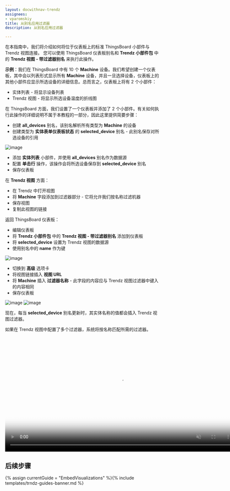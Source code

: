 ```yaml
---
layout: docwithnav-trendz
assignees:
- vparomskiy
title: 从别名应用过滤器
description: 从别名应用过滤器

---
```


在本指南中，我们将介绍如何将位于仪表板上的标准 ThingsBoard 小部件与 Trendz 视图连接。
您可以使用 ThingsBoard 仪表板别名和 **Trendz 小部件包** 中的 **Trendz 视图 - 带过滤器别名** 来执行此操作。

**示例**：我们在 ThingsBoard 中有 10 个 **Machine** 设备。我们希望创建一个仪表板，其中会以列表形式显示所有 **Machine** 设备，并且一旦选择设备，仪表板上的其他小部件应显示所选设备的详细信息。总而言之，仪表板上将有 2 个小部件：
* 实体列表 - 将显示设备列表
* Trendz 视图 - 将显示所选设备温度的折线图

在 ThingsBoard 方面，我们设置了一个仪表板并添加了 2 个小部件。有关如何执行此操作的详细说明不属于本教程的一部分，因此这里提供简要步骤：
* 创建 **all_devices** 别名，该别名解析所有类型为 **Machine** 的设备
* 创建类型为 **实体表单仪表板状态** 的 **selected_device** 别名 - 此别名保存对所选设备的引用

![image](/images/trendz/embed-tb-alias.png)

* 添加 **实体列表** 小部件，并使用 **all_devices** 别名作为数据源
* 配置 **单击行** 操作，该操作会将所选设备保存到 **selected_device** 别名
* 保存仪表板

在 **Trendz 视图** 方面：
* 在 Trendz 中打开视图
* 将 **Machine** 字段添加到过滤器部分 - 它将允许我们按名称过滤机器
* 保存视图
* 复制此视图的链接

返回 ThingsBoard 仪表板：
* 编辑仪表板
* 将 **Trendz 小部件包** 中的 **Trendz 视图 - 带过滤器别名** 添加到仪表板
* 将 **selected_device** 设置为 Trendz 视图的数据源
* 使用别名中的 **name** 作为键

![image](/images/trendz/embed-trndz-alias.png)

* 切换到 **高级** 选项卡
* 将视图链接插入 **视图 URL**
* 将 **Machine** 插入 **过滤器名称** - 此字段的内容应与 Trendz 视图过滤器中键入的内容相同
* 保存仪表板

![image](/images/trendz/embed-trndz-filter-name.png)
![image](/images/trendz/embed-tb-filter-name.png)

现在，每当 **selected_device** 别名更新时，其实体名称的值都会插入 Trendz 视图过滤器。

如果在 Trendz 视图中配置了多个过滤器，系统将按名称匹配所需的过滤器。

<div class="image-block">
    <div class="image-wrapper">
       <video poster="/images/trendz/embed-trndz-alias.png" autoplay="" loop="" preload="auto" muted="" style="width: 750px">
            <source src="https://tb-videos.s3-us-west-1.amazonaws.com/trndz-alias-connect.webm" type="video/webm">                 
        </video> 
    </div>
</div>

## 后续步骤

{% assign currentGuide = "EmbedVisualizations" %}{% include templates/trndz-guides-banner.md %}
